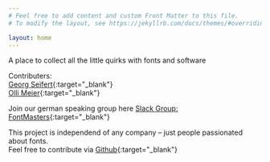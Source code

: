 ```yaml
---
# Feel free to add content and custom Front Matter to this file.
# To modify the layout, see https://jekyllrb.com/docs/themes/#overriding-theme-defaults

layout: home
---
```


A place to collect all the little quirks with fonts and software

Contributers:<br>
[Georg Seifert](https://github.com/schriftgestalt){:target="_blank"}<br>
[Olli Meier](https://github.com/ollimeier){:target="_blank"}<br>

Join our german speaking group here [Slack Group: FontMasters](https://join.slack.com/t/font-masters/shared_invite/zt-30yy5r402-obyq3T9oNtp6NXO3Y99L7w){:target="_blank"}

This project is independend of any company – just people passionated about fonts.<br>
Feel free to contribute via [Github](https://github.com/schriftgestalt/FontTechKnowledge){:target="_blank"}
